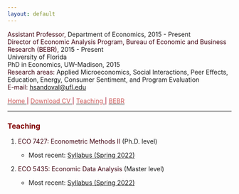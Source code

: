 ```yaml
---
layout: default
---
```


<span style="color: #3F000F"> Assistant Professor, </span> Department of Economics, 2015 - Present  
<span style="color: #3F000F"> Director of Economic Analysis Program, Bureau of Economic and Business Research (BEBR), </span>  2015 - Present  
University of Florida  
PhD in Economics, UW-Madison, 2015  
<span style="color: #3F000F"> Research areas: </span> Applied Microeconomics, Social Interactions, Peer Effects, Education, Energy, Consumer Sentiment, and Program Evaluation  
<span style="color: #3F000F"> E-mail: </span> [hsandoval@ufl.edu](mailto:hsandoval@ufl.edu) 

[<span style="color: IndianRed"> Home </span>](index.html) <span style="color: #A70D2A"> &#124; </span> <a href="https://hhsandoval.github.io/CVHHSG.pdf" target="_blank"> <span style="color: IndianRed"> Download CV </span> </a> <span style="color: #A70D2A"> &#124; </span> [<span style="color: IndianRed"> Teaching </span>](teaching.html) <span style="color: #A70D2A"> &#124; </span> [<span style="color: IndianRed"> BEBR </span>](bebr.html)

* * *

### <span style="color: maroon"> Teaching </span>

1. <span style="color: #3F000F"> ECO 7427: Econometric Methods II </span> (Ph.D. level) 
    * Most recent: [Syllabus (Spring 2022)](https://hhsandoval.github.io/E7427S2022.pdf)

2. <span style="color: #3F000F"> ECO 5435: Economic Data Analysis </span> (Master level) 
    * Most recent: [Syllabus (Spring 2022)](https://hhsandoval.github.io/E5435S2022.pdf) 



<!--  

* * *

<a href="javascript:toggle('box1');">ONE</a> : <a href="javascript:toggle('box2');">TWO</a>

<div id="box1" class="toggle-divs" style="display: block;">
X (display:block;)
</div>

<div id="box2" class="toggle-divs" style="display: none;">
Y (display:none;)
</div>

* * *

<div class="menu-toggle">
  Click me to toggle
</div>
<div class="invisible menu">
  menu content
</div>

Google search: toggle (hide/show) an element in html for a GitHub page

-->


